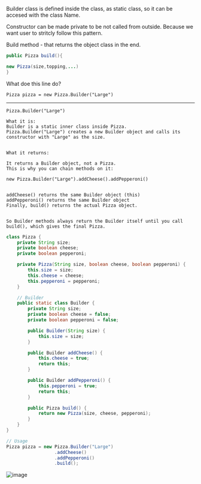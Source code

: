 Builder class is defined inside the class, as static class, so it can be accesed with the class Name.

Constructor can be made private to be not called from outside.
Because we want user to stritcly follow this pattern.

Build method - that returns the object class in the end.


```java
public Pizza build(){

new Pizza(size,topping,...)
}
```


What doe this line do?

```
Pizza pizza = new Pizza.Builder("Large")
```


****
```
Pizza.Builder("Large")

What it is:
Builder is a static inner class inside Pizza.
Pizza.Builder("Large") creates a new Builder object and calls its constructor with "Large" as the size.


What it returns:

It returns a Builder object, not a Pizza.
This is why you can chain methods on it:

new Pizza.Builder("Large").addCheese().addPepperoni()


addCheese() returns the same Builder object (this)
addPepperoni() returns the same Builder object
Finally, build() returns the actual Pizza object.


So Builder methods always return the Builder itself until you call build(), which gives the final Pizza.
```




```java
class Pizza {
    private String size;
    private boolean cheese;
    private boolean pepperoni;

    private Pizza(String size, boolean cheese, boolean pepperoni) {
        this.size = size;
        this.cheese = cheese;
        this.pepperoni = pepperoni;
    }

    // Builder
    public static class Builder {
        private String size;
        private boolean cheese = false;
        private boolean pepperoni = false;

        public Builder(String size) {
            this.size = size;
        }

        public Builder addCheese() {
            this.cheese = true;
            return this;
        }

        public Builder addPepperoni() {
            this.pepperoni = true;
            return this;
        }

        public Pizza build() {
            return new Pizza(size, cheese, pepperoni);
        }
    }
}

// Usage
Pizza pizza = new Pizza.Builder("Large")
                  .addCheese()
                  .addPepperoni()
                  .build();


```



![image](https://github.com/user-attachments/assets/4e8f0ba3-7beb-41ed-874e-e688a841b313)
